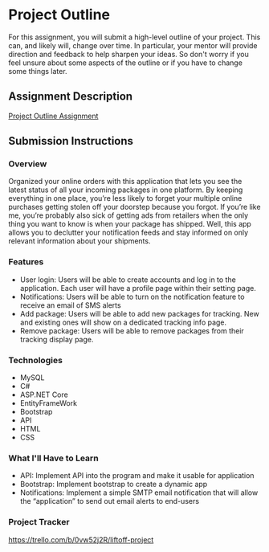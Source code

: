 # Project Outline
For this assignment, you will submit a high-level outline of your project. This can, and likely will, change over time. In particular, your mentor will provide direction and feedback to help sharpen your ideas. So don't worry if you feel unsure about some aspects of the outline or if you have to change some things later.

## Assignment Description
[Project Outline Assignment](https://education.launchcode.org/liftoff/modules/assignments/project-outline)

## Submission Instructions

### Overview
Organized your online orders with this application that lets you see the latest status of all your incoming packages in one platform. By keeping everything in one place, you’re less likely to forget your multiple online purchases getting stolen off your doorstep because you forgot. If you’re like me, you’re probably also sick of getting ads from retailers when the only thing you want to know is when your package has shipped. Well, this app allows you to declutter your notification feeds and stay informed on only relevant information about your shipments.
### Features
- User login: Users will be able to create accounts and log in to the application. Each user will have a profile page within their setting page. 
- Notifications: Users will be able to turn on the notification feature to receive an email of SMS alerts
- Add package: Users will be able to add new packages for tracking. New and existing ones will show on a dedicated tracking info page.
- Remove package: Users will be able to remove packages from their tracking display page. 
### Technologies
- MySQL
- C#
- ASP.NET Core
- EntityFrameWork
- Bootstrap
- API
- HTML
- CSS
### What I'll Have to Learn
- API: Implement API into the program and make it usable for application 
- Bootstrap: Implement bootstrap to create a dynamic app
- Notifications: Implement a simple SMTP email notification that will allow the “application” to send out email alerts to end-users
### Project Tracker
https://trello.com/b/0vw52j2R/liftoff-project
